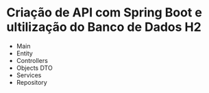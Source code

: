 # Criação de API com **Spring Boot** e ultilização do **Banco de Dados H2**

* Main
* Entity
* Controllers
* Objects DTO
* Services
* Repository





